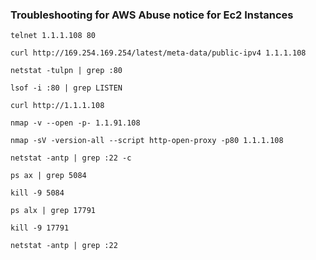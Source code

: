 ### Troubleshooting for AWS Abuse notice for Ec2 Instances

```
telnet 1.1.1.108 80
```

```
curl http://169.254.169.254/latest/meta-data/public-ipv4 1.1.1.108
```

```
netstat -tulpn | grep :80
```

```
lsof -i :80 | grep LISTEN
```

```
curl http://1.1.1.108
```

```
nmap -v --open -p- 1.1.91.108
```

```
nmap -sV -version-all --script http-open-proxy -p80 1.1.1.108
```

```
netstat -antp | grep :22 -c
```

```
ps ax | grep 5084
```

```
kill -9 5084
```

```
ps alx | grep 17791
```

```
kill -9 17791
```

```
netstat -antp | grep :22
```
